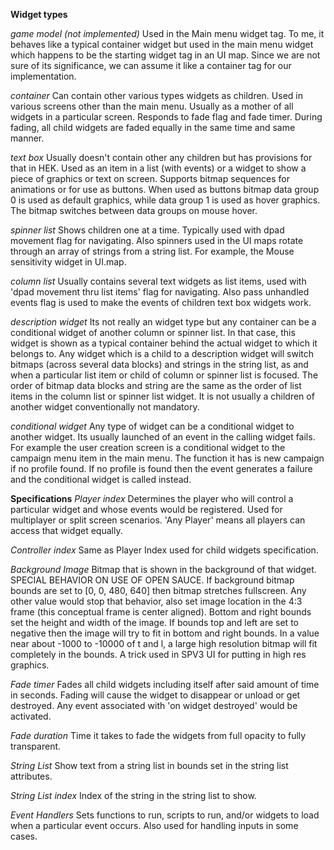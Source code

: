 **Widget types**

*game model (not  implemented)*
Used in the Main menu widget tag. To me, it behaves like a typical container widget but used in the main menu widget which happens to be the starting widget tag in
an UI map. Since we are not sure of its significance, we can assume it like a container tag for our implementation.

*container*
Can contain other various types widgets as children.
Used in various screens other than the main menu. Usually as a mother of all widgets in a particular screen. Responds to fade flag and fade timer. During fading, all
child widgets are faded equally in the same time and same manner.

*text box*
Usually doesn't contain other any children but has provisions for that in HEK. Used as an item in a list (with events) or a widget to show a piece of graphics or text
on screen. Supports bitmap sequences for animations or for use as buttons. When used as buttons bitmap data group 0 is used as default graphics, while data
group 1 is used as hover graphics. The bitmap switches between data groups on mouse hover.

*spinner list*
Shows children one at a time. Typically used with dpad movement flag for navigating. Also spinners used in the UI maps rotate through an array of strings
from a string list. For example, the Mouse sensitivity widget in UI.map.

*column list*
Usually contains several text widgets as list items, used with 'dpad movement thru list items' flag for navigating. Also pass unhandled events flag is used to make the
events of  children text box widgets work.

*description widget*
Its not really an widget type but any container can be a conditional widget of another column or spinner list. In that case, this widget is shown as a typical container
behind the actual widget to which it belongs to. Any widget which is a child to a description widget will switch bitmaps (across several data blocks) and strings in the
string list, as and when a particular list item or child of column or spinner list is focused. The order of bitmap data blocks and string are the same as the order of
list items in the column list or spinner list widget. It is not usually a children of another widget conventionally not mandatory.

*conditional widget*
Any type of widget can be a conditional widget to another widget. Its usually launched of an event in the calling widget fails. For example the user creation screen
is a conditional widget to the campaign menu item in the main menu. The function it has is new campaign if no profile  found. If no profile is found then the event
generates a failure and the conditional widget is called instead.

**Specifications**
*Player index*
Determines the player who will control a particular widget and whose events would be registered. Used for multiplayer
or split screen scenarios. 'Any Player' means all players can access that widget equally.

*Controller index*
Same as Player Index used for child widgets specification.

*Background Image*
Bitmap that is shown in the background of that widget.
SPECIAL BEHAVIOR ON USE OF OPEN SAUCE.
If background bitmap bounds are set to [0, 0, 480, 640] then bitmap stretches fullscreen. Any other value would stop that behavior, also set image location in the 4:3 frame (this conceptual frame is center aligned). Bottom and right bounds set the height and width of the image. If bounds top and left are set to negative then the image will try to fit in bottom and right bounds. In a value near about -1000 to -10000 of t and l, a large high resolution bitmap will fit completely in the bounds. A trick used in SPV3 UI for putting in high res graphics.

*Fade timer*
Fades all child widgets including itself after said amount of time in seconds. Fading will cause the widget to disappear or unload or get destroyed. Any event associated with 'on widget destroyed' would be activated.

*Fade duration*
Time it takes to fade the widgets from full opacity to fully transparent.

*String List*
Show text from a string list in bounds set in the string list attributes.

*String List index*
Index of the string in the string list to show.

*Event Handlers*
Sets functions to run, scripts to run, and/or widgets to load when a particular event occurs. Also used for handling inputs in some cases.
